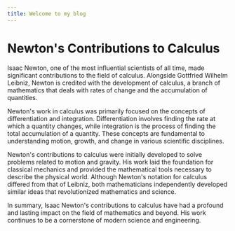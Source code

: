 ```yaml
---
title: Welcome to my blog
---
```


# Newton's Contributions to Calculus

Isaac Newton, one of the most influential scientists of all time, made significant contributions to the field of calculus. Alongside Gottfried Wilhelm Leibniz, Newton is credited with the development of calculus, a branch of mathematics that deals with rates of change and the accumulation of quantities.

Newton's work in calculus was primarily focused on the concepts of differentiation and integration. Differentiation involves finding the rate at which a quantity changes, while integration is the process of finding the total accumulation of a quantity. These concepts are fundamental to understanding motion, growth, and change in various scientific disciplines.

Newton's contributions to calculus were initially developed to solve problems related to motion and gravity. His work laid the foundation for classical mechanics and provided the mathematical tools necessary to describe the physical world. Although Newton's notation for calculus differed from that of Leibniz, both mathematicians independently developed similar ideas that revolutionized mathematics and science.

In summary, Isaac Newton's contributions to calculus have had a profound and lasting impact on the field of mathematics and beyond. His work continues to be a cornerstone of modern science and engineering.
